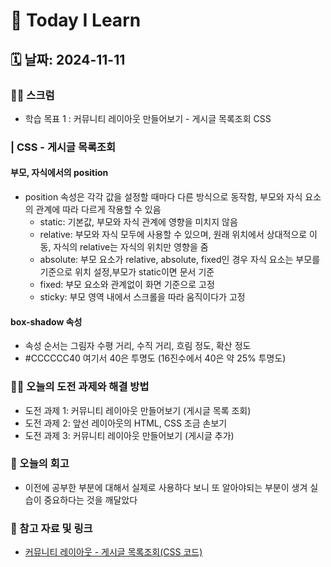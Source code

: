 # 📝 Today I Learn

## 🗓️ 날짜: 2024-11-11

### 🙏🏻 스크럼
- 학습 목표 1 : 커뮤니티 레이아웃 만들어보기 - 게시글 목록조회 CSS


### | CSS - 게시글 목록조회

#### 부모, 자식에서의 position
- position 속성은 각각 값을 설정할 때마다 다른 방식으로 동작함, 부모와 자식 요소의 관계에 따라 다르게 작용할 수 있음
    - static: 기본값, 부모와 자식 관계에 영향을 미치지 않음
    - relative: 부모와 자식 모두에 사용할 수 있으며, 원래 위치에서 상대적으로 이동, 자식의 relative는 자식의 위치만 영향을 줌
    - absolute: 부모 요소가 relative, absolute, fixed인 경우 자식 요소는 부모를 기준으로 위치 설정,부모가 static이면 문서 기준
    - fixed: 부모 요소와 관계없이 화면 기준으로 고정
    - sticky: 부모 영역 내에서 스크롤을 따라 움직이다가 고정

#### box-shadow 속성
- 속성 순서는 그림자 수평 거리, 수직 거리, 흐림 정도, 확산 정도
- #CCCCCC40 여기서 40은 투명도 (16진수에서 40은 약 25% 투명도)


### ✊🏻 오늘의 도전 과제와 해결 방법
- 도전 과제 1: 커뮤니티 레이아웃 만들어보기 (게시글 목록 조회)
- 도전 과제 2: 앞선 레이아웃의 HTML, CSS 조금 손보기
- 도전 과제 3: 커뮤니티 레이아웃 만들어보기 (게시글 추가)


### 💭 오늘의 회고
- 이전에 공부한 부분에 대해서 실제로 사용하다 보니 또 알아야되는 부분이 생겨 실습이 중요하다는 것을 깨달았다


### 🔗 참고 자료 및 링크
- [커뮤니티 레이아웃 - 게시글 목록조회(CSS 코드)](https://github.com/100-hours-a-week/2-rachel-kim-community-fe/blob/main/css/posts.css)

